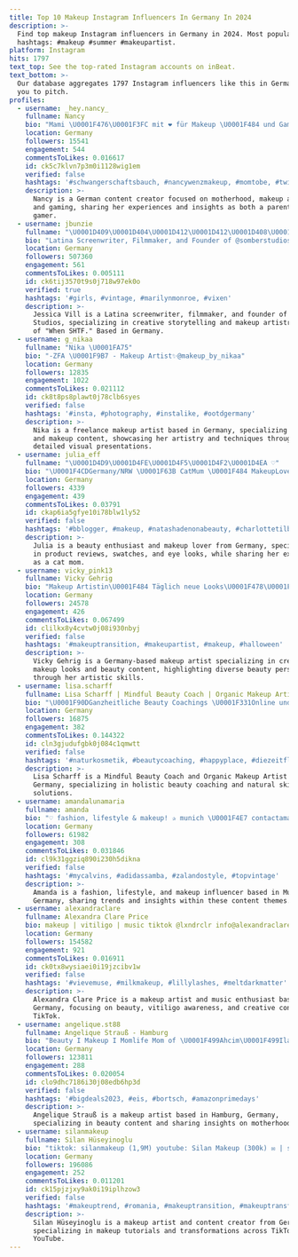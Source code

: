 ```yaml
---
title: Top 10 Makeup Instagram Influencers In Germany In 2024
description: >-
  Find top makeup Instagram influencers in Germany in 2024. Most popular
  hashtags: #makeup #summer #makeupartist.
platform: Instagram
hits: 1797
text_top: See the top-rated Instagram accounts on inBeat.
text_bottom: >-
  Our database aggregates 1797 Instagram influencers like this in Germany for
  you to pitch.
profiles:
  - username: _hey.nancy_
    fullname: Nancy
    bio: "Mami \U0001F476\U0001F3FC mit ❤️ für Makeup \U0001F484 und Gaming \U0001F3AE Impressum: @heynancy.impressum"
    location: Germany
    followers: 15541
    engagement: 544
    commentsToLikes: 0.016617
    id: ck5c7klvn7p3m0i1128wig1em
    verified: false
    hashtags: '#schwangerschaftsbauch, #nancywenzmakeup, #momtobe, #twitchstreamer'
    description: >-
      Nancy is a German content creator focused on motherhood, makeup artistry,
      and gaming, sharing her experiences and insights as both a parent and a
      gamer.
  - username: jbunzie
    fullname: "\U0001D409\U0001D404\U0001D412\U0001D412\U0001D408\U0001D402\U0001D400 \U0001D415\U0001D408\U0001D40B\U0001D40B"
    bio: "Latina Screenwriter, Filmmaker, and Founder of @somberstudios \U0001F987\U0001F940 Makeup Artist Check out my book “When SHTF”:"
    location: Germany
    followers: 507360
    engagement: 561
    commentsToLikes: 0.005111
    id: ck6tij3570t9s0j718w97ek0o
    verified: true
    hashtags: '#girls, #vintage, #marilynmonroe, #vixen'
    description: >-
      Jessica Vill is a Latina screenwriter, filmmaker, and founder of Somber
      Studios, specializing in creative storytelling and makeup artistry. Author
      of "When SHTF." Based in Germany.
  - username: g_nikaa
    fullname: "Nika \U0001FA75"
    bio: "-ZFA \U0001F9B7 - Makeup Artist✨@makeup_by_nikaa"
    location: Germany
    followers: 12835
    engagement: 1022
    commentsToLikes: 0.021112
    id: ck8t8ps8plawt0j78clb6syes
    verified: false
    hashtags: '#insta, #photography, #instalike, #ootdgermany'
    description: >-
      Nika is a freelance makeup artist based in Germany, specializing in beauty
      and makeup content, showcasing her artistry and techniques through
      detailed visual presentations.
  - username: julia_eff
    fullname: "\U0001D4D9\U0001D4FE\U0001D4F5\U0001D4F2\U0001D4EA ♡"
    bio: "\U0001F4CDGermany/NRW \U0001F63B CatMum \U0001F484 MakeupLover \U0001F48C PR Friendly \U0001F449\U0001F3FB Reviews, Swatches & EyeLooks \U0001F3A8 #juliaxeff"
    location: Germany
    followers: 4339
    engagement: 439
    commentsToLikes: 0.03791
    id: ckap6ia5gfye10i78blw1ly52
    verified: false
    hashtags: '#bblogger, #makeup, #natashadenonabeauty, #charlottetilbury'
    description: >-
      Julia is a beauty enthusiast and makeup lover from Germany, specializing
      in product reviews, swatches, and eye looks, while sharing her experiences
      as a cat mom.
  - username: vicky_pink13
    fullname: Vicky Gehrig
    bio: "Makeup Artistin\U0001F484 Täglich neue Looks\U0001F478\U0001F3FC Schönheit liegt im Auge des Betrachters \U0001F49E PR/AD Vicky@starkesmanagement.de \U0001F469\U0001F3FC‍\U0001F4BB"
    location: Germany
    followers: 24578
    engagement: 426
    commentsToLikes: 0.067499
    id: clilkx8y4cvtw0j08i930nbyj
    verified: false
    hashtags: '#makeuptransition, #makeupartist, #makeup, #halloween'
    description: >-
      Vicky Gehrig is a Germany-based makeup artist specializing in creative
      makeup looks and beauty content, highlighting diverse beauty perspectives
      through her artistic skills.
  - username: lisa.scharff
    fullname: Lisa Scharff | Mindful Beauty Coach | Organic Makeup Artist
    bio: "\U0001F90DGanzheitliche Beauty Coachings \U0001F331Online und Live im Studio \U0001F331Naturkosmetik & Healthy Skin, MakeUp \U0001F90Dinnere Schönheit- Beauty Inside Out \U0001F90DMehr Infos:"
    location: Germany
    followers: 16875
    engagement: 382
    commentsToLikes: 0.144322
    id: cln3gjudufgbk0j084c1qmwtt
    verified: false
    hashtags: '#naturkosmetik, #beautycoaching, #happyplace, #diezeitfliegt'
    description: >-
      Lisa Scharff is a Mindful Beauty Coach and Organic Makeup Artist based in
      Germany, specializing in holistic beauty coaching and natural skincare
      solutions.
  - username: amandalunamaria
    fullname: amanda
    bio: "♡ fashion, lifestyle & makeup! ✰ munich \U0001F4E7 contactamandaluna@gmail.com"
    location: Germany
    followers: 61982
    engagement: 308
    commentsToLikes: 0.031846
    id: cl9k31ggziq890i230h5dikna
    verified: false
    hashtags: '#mycalvins, #adidassamba, #zalandostyle, #topvintage'
    description: >-
      Amanda is a fashion, lifestyle, and makeup influencer based in Munich,
      Germany, sharing trends and insights within these content themes.
  - username: alexandraclare
    fullname: Alexandra Clare Price
    bio: makeup | vitiligo | music tiktok @lxndrclr info@alexandraclare.co.uk
    location: Germany
    followers: 154582
    engagement: 921
    commentsToLikes: 0.016911
    id: ck0tx8wysiaei0i19jzcibv1w
    verified: false
    hashtags: '#vievemuse, #milkmakeup, #lillylashes, #meltdarkmatter'
    description: >-
      Alexandra Clare Price is a makeup artist and music enthusiast based in
      Germany, focusing on beauty, vitiligo awareness, and creative content on
      TikTok.
  - username: angelique.st88
    fullname: Angelique Strauß - Hamburg
    bio: "Beauty I Makeup I Momlife Mom of \U0001F499Ahcim\U0001F499Ilay\U0001F49CKhaleesi \U0001F484Make-Up Artist Anfragen: Angelique@dc-mgmt.de Impressum: @dc_mgmt_impressum"
    location: Germany
    followers: 123811
    engagement: 288
    commentsToLikes: 0.020054
    id: clo9dhc7186i30j08edb6hp3d
    verified: false
    hashtags: '#bigdeals2023, #eis, #bortsch, #amazonprimedays'
    description: >-
      Angelique Strauß is a makeup artist based in Hamburg, Germany,
      specializing in beauty content and sharing insights on motherhood.
  - username: silanmakeup
    fullname: Silan Hüseyinoglu
    bio: "tiktok: silanmakeup (1,9M) youtube: Silan Makeup (300k) ✉️ | silan@gl-management.net Impressum\U0001F447\U0001F3FC"
    location: Germany
    followers: 196086
    engagement: 252
    commentsToLikes: 0.011201
    id: ck15pjzjxy9ak0i19iplhzow3
    verified: false
    hashtags: '#makeuptrend, #romania, #makeuptransition, #makeuptransformation'
    description: >-
      Silan Hüseyinoglu is a makeup artist and content creator from Germany,
      specializing in makeup tutorials and transformations across TikTok and
      YouTube.
---
```


